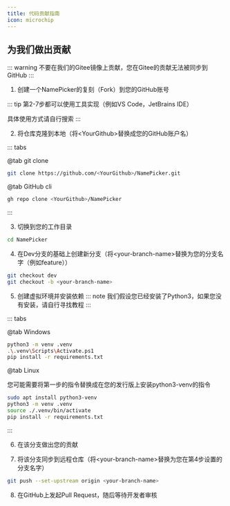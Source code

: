 ```yaml
---
title: 代码贡献指南
icon: microchip
---
```


## 为我们做出贡献

::: warning
不要在我们的Gitee镜像上贡献，您在Gitee的贡献无法被同步到GitHub
:::

1. 创建一个NamePicker的复刻（Fork）到您的GitHub账号

::: tip
第2-7步都可以使用工具实现（例如VS Code，JetBrains IDE）

具体使用方式请自行搜索
:::

2. 将仓库克隆到本地（将\<YourGithub\>替换成您的GitHub账户名）

::: tabs

@tab git clone

```bash
git clone https://github.com/<YourGithub>/NamePicker.git
```

@tab GitHub cli

```bash
gh repo clone <YourGithub>/NamePicker
```

:::

3. 切换到您的工作目录

```bash
cd NamePicker
```

4. 在Dev分支的基础上创建新分支（将\<your-branch-name\>替换为您的分支名字（例如feature））

```bash
git checkout dev
git checkout -b <your-branch-name>
```

5. 创建虚拟环境并安装依赖
::: note
我们假设您已经安装了Python3，如果您没有安装，请自行寻找教程
:::

::: tabs

@tab Windows

```bash
python3 -m venv .venv
.\.venv\Scripts\Activate.ps1
pip install -r requirements.txt
```

@tab Linux

您可能需要将第一步的指令替换成在您的发行版上安装python3-venv的指令

```bash
sudo apt install python3-venv
python3 -m venv .venv
source ./.venv/bin/activate
pip install -r requirements.txt
```

:::

6. 在该分支做出您的贡献

7. 将该分支同步到远程仓库（将\<your-branch-name\>替换为您在第4步设置的分支名字）

```bash
git push --set-upstream origin <your-branch-name>
```

8. 在GitHub上发起Pull Request，随后等待开发者审核